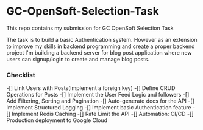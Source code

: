# GC-OpenSoft-Selection-Task
This repo contains my submission for GC OpenSoft Selection Task

The task is to build a basic Authentication system. However as an extension to improve my skills in backend programming and create a proper backend project I'm building a backend server for blog post application where new users can signup/login to create and manage blog posts.

### **Checklist**
-[] Link Users with Posts(Implement a foreign key)
-[] Define CRUD Operations for Posts
-[] Implement the User Feed Logic and followers
-[] Add Filtering, Sorting and Pagination
-[] Auto-generate docs for the API
-[] Implement Structured Logging
-[] Implement basic Authentication feature
-[] Implement Redis Caching
-[] Rate Limit the API
-[] Automation: CI/CD
-[] Production deployment to Google Cloud